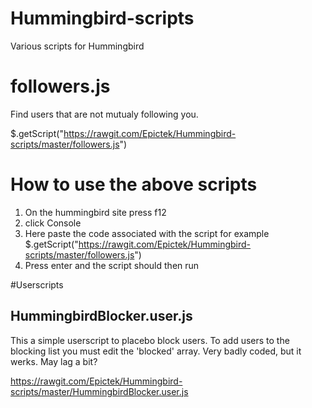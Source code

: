 # Hummingbird-scripts
Various scripts for Hummingbird

# followers.js
Find users that are not mutualy following you.

$.getScript("https://rawgit.com/Epictek/Hummingbird-scripts/master/followers.js")

# How to use the above scripts
1. On the hummingbird site press f12
2. click Console
3. Here paste the code associated with the script for example
$.getScript("https://rawgit.com/Epictek/Hummingbird-scripts/master/followers.js")
4. Press enter and the script should then run

#Userscripts
## HummingbirdBlocker.user.js
This a simple userscript to placebo block users. To add users to the blocking list you must edit the 'blocked' array.
Very badly coded, but it werks. May lag a bit?

https://rawgit.com/Epictek/Hummingbird-scripts/master/HummingbirdBlocker.user.js
